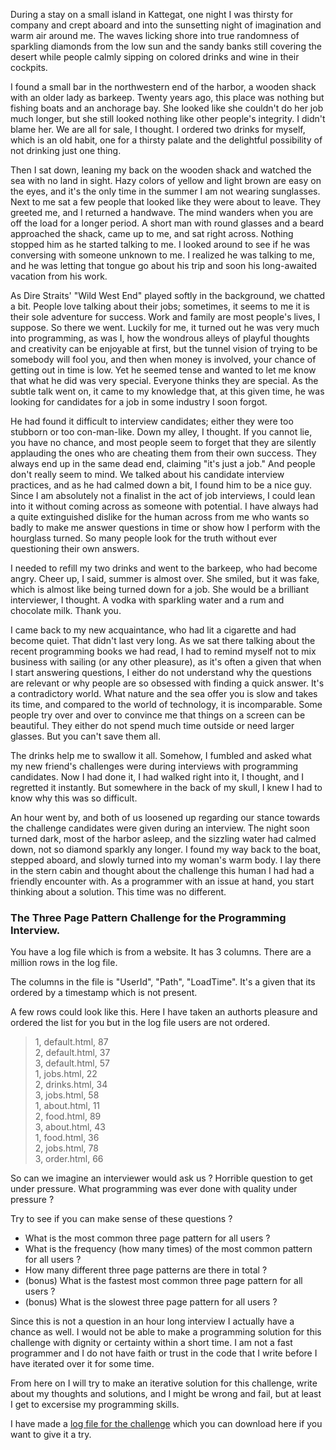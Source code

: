 [//]: # "title: A Man with Three Page Path Challenge"
[//]: # "slug: a-man-with-three-page-path-challenge"
[//]: # "pubDate: 1/8/2024 10:22"
[//]: # "lastModified: 12/8/2024 10:22"
[//]: # "excerpt: "
[//]: # "categories: software"
[//]: # "isPublished: true"

During a stay on a small island in Kattegat, one night I was thirsty for company and crept aboard and into the sunsetting night of imagination and warm air around me. The waves licking shore into true randomness of sparkling diamonds from the low sun and the sandy banks still covering the desert while people calmly sipping on colored drinks and wine in their cockpits.

I found a small bar in the northwestern end of the harbor, a wooden shack with an older lady as barkeep. Twenty years ago, this place was nothing but fishing boats and an anchorage bay. She looked like she couldn't do her job much longer, but she still looked nothing like other people's integrity. I didn't blame her. We are all for sale, I thought. I ordered two drinks for myself, which is an old habit, one for a thirsty palate and the delightful possibility of not drinking just one thing.

Then I sat down, leaning my back on the wooden shack and watched the sea with no land in sight. Hazy colors of yellow and light brown are easy on the eyes, and it's the only time in the summer I am not wearing sunglasses. Next to me sat a few people that looked like they were about to leave. They greeted me, and I returned a handwave. The mind wanders when you are off the load for a longer period. A short man with round glasses and a beard approached the shack, came up to me, and sat right across. Nothing stopped him as he started talking to me. I looked around to see if he was conversing with someone unknown to me. I realized he was talking to me, and he was letting that tongue go about his trip and soon his long-awaited vacation from his work.

As Dire Straits' "Wild West End" played softly in the background, we chatted a bit. People love talking about their jobs; sometimes, it seems to me it is their sole adventure for success. Work and family are most people's lives, I suppose. So there we went. Luckily for me, it turned out he was very much into programming, as was I, how the wondrous alleys of playful thoughts and creativity can be enjoyable at first, but the tunnel vision of trying to be somebody will fool you, and then when money is involved, your chance of getting out in time is low. Yet he seemed tense and wanted to let me know that what he did was very special. Everyone thinks they are special. As the subtle talk went on, it came to my knowledge that, at this given time, he was looking for candidates for a job in some industry I soon forgot.

He had found it difficult to interview candidates; either they were too stubborn or too con-man-like. Down my alley, I thought. If you cannot lie, you have no chance, and most people seem to forget that they are silently applauding the ones who are cheating them from their own success. They always end up in the same dead end, claiming "it's just a job." And people don't really seem to mind. We talked about his candidate interview practices, and as he had calmed down a bit, I found him to be a nice guy. Since I am absolutely not a finalist in the act of job interviews, I could lean into it without coming across as someone with potential. I have always had a quite extinguished dislike for the human across from me who wants so badly to make me answer questions in time or show how I perform with the hourglass turned. So many people look for the truth without ever questioning their own answers.

I needed to refill my two drinks and went to the barkeep, who had become angry. Cheer up, I said, summer is almost over. She smiled, but it was fake, which is almost like being turned down for a job. She would be a brilliant interviewer, I thought. A vodka with sparkling water and a rum and chocolate milk. Thank you.

I came back to my new acquaintance, who had lit a cigarette and had become quiet. That didn't last very long. As we sat there talking about the recent programming books we had read, I had to remind myself not to mix business with sailing (or any other pleasure), as it's often a given that when I start answering questions, I either do not understand why the questions are relevant or why people are so obsessed with finding a quick answer. It's a contradictory world. What nature and the sea offer you is slow and takes its time, and compared to the world of technology, it is incomparable. Some people try over and over to convince me that things on a screen can be beautiful. They either do not spend much time outside or need larger glasses. But you can't save them all.

The drinks help me to swallow it all. Somehow, I fumbled and asked what my new friend's challenges were during interviews with programming candidates. Now I had done it, I had walked right into it, I thought, and I regretted it instantly. But somewhere in the back of my skull, I knew I had to know why this was so difficult.

An hour went by, and both of us loosened up regarding our stance towards the challenge candidates were given during an interview. The night soon turned dark, most of the harbor asleep, and the sizzling water had calmed down, not so diamond sparkly any longer. I found my way back to the boat, stepped aboard, and slowly turned into my woman's warm body. I lay there in the stern cabin and thought about the challenge this human I had had a friendly encounter with. As a programmer with an issue at hand, you start thinking about a solution. This time was no different.

### The Three Page Pattern Challenge for the Programming Interview.

You have a log file which is from a website. It has 3 columns. There are a million rows in the log file.

The columns in the file is "UserId", "Path", "LoadTime". It's a given that its ordered by a timestamp which is not present.

A few rows could look like this. Here I have taken an authorts pleasure and ordered the list for you but in the log file users are not ordered.


> 1, default.html, 87 \
2, default.html, 37 \
3, default.html, 57 \
1, jobs.html, 22 \
2, drinks.html, 34 \
3, jobs.html, 58 \
1, about.html, 11 \
2, food.html, 89 \
3, about.html, 43 \
1, food.html, 36 \
2, jobs.html, 78 \
3, order.html, 66

So can we imagine an interviewer would ask us ? Horrible question to get under pressure. What programming was ever done with quality under pressure ?

Try to see if you can make sense of these questions ?

- What is the most common three page pattern for all users ? 
- What is the frequency (how many times) of the most common pattern for all users ?
- How many different three page patterns are there in total ?
- (bonus) What is the fastest most common three page pattern for all users ?
- (bonus) What is the slowest three page pattern for all users ?

Since this is not a question in an hour long interview I actually have a chance as well. I would not be able to make a programming solution for this challenge with dignity or certainty within a short time. I am not a fast programmer and I do not have faith or trust in the code that I write before I have iterated over it for some time.

From here on I will try to make an iterative solution for this challenge, write about my thoughts and solutions, and I might be wrong and fail, but at least I get to excersise my programming skills.

I have made a [log file for the challenge](references/a-man-with-a-three-page-challenge/logfile.csv) which you can download here if you want to give it a try.